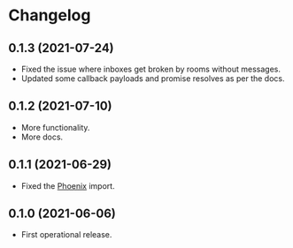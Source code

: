 # Changelog


## 0.1.3 (2021-07-24)

- Fixed the issue where inboxes get broken by rooms without messages.
- Updated some callback payloads and promise resolves as per the docs.


## 0.1.2 (2021-07-10)

- More functionality.
- More docs.


## 0.1.1 (2021-06-29)

- Fixed the [Phoenix](https://www.npmjs.com/package/phoenix) import.


## 0.1.0 (2021-06-06)

- First operational release.
